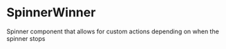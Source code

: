 # SpinnerWinner
Spinner component that allows for custom actions depending on when the spinner stops

